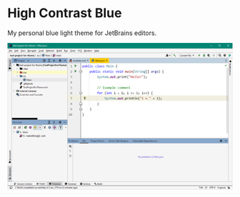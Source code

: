 # High Contrast Blue

My personal blue light theme for JetBrains editors.

<img src="high-contrast-blue-preview.png" alt="High Contrast Blue preview" width="950">
